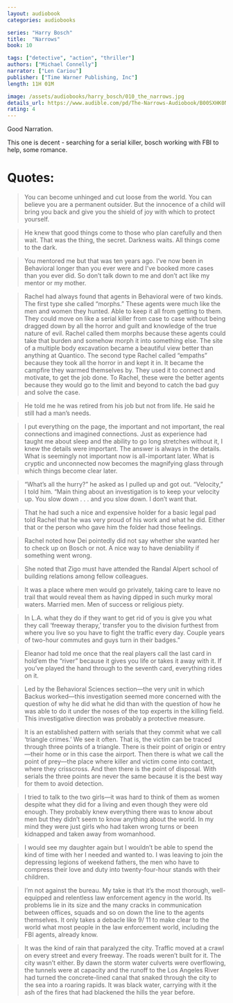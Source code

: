 ```yaml
---
layout: audiobook
categories: audiobooks

series: "Harry Bosch"
title:  "Narrows"
book: 10

tags: ["detective", "action", "thriller"]
authors: ["Michael Connelly"]
narrator: ["Len Cariou"]
publisher: ["Time Warner Publishing, Inc"]
length: 11H 01M

image: /assets/audiobooks/harry_bosch/010_the_narrows.jpg
details_url: https://www.audible.com/pd/The-Narrows-Audiobook/B00SXHK0NE
rating: 4
---
```


Good Narration.

This one is decent - searching for a serial killer, bosch working with FBI to help, some romance.

# Quotes: 

> You can become unhinged and cut loose from the world. You can believe you are a permanent outsider. But the innocence of a child will bring you back and give you the shield of joy with which to protect yourself. 

> He knew that good things come to those who plan carefully and then wait. That was the thing, the secret. Darkness waits. All things come to the dark.

> You mentored me but that was ten years ago. I’ve now been in Behavioral longer than you ever were and I’ve booked more cases than you ever did. So don’t talk down to me and don’t act like my mentor or my mother.

> Rachel had always found that agents in Behavioral were of two kinds. The first type she called “morphs.” These agents were much like the men and women they hunted. Able to keep it all from getting to them. They could move on like a serial killer from case to case without being dragged down by all the horror and guilt and knowledge of the true nature of evil. Rachel called them morphs because these agents could take that burden and somehow morph it into something else. The site of a multiple body excavation became a beautiful view better than anything at Quantico. The second type Rachel called “empaths” because they took all the horror in and kept it in. It became the campfire they warmed themselves by. They used it to connect and motivate, to get the job done. To Rachel, these were the better agents because they would go to the limit and beyond to catch the bad guy and solve the case.

> He told me he was retired from his job but not from life. He said he still had a man’s needs.

> I put everything on the page, the important and not important, the real connections and imagined connections. Just as experience had taught me about sleep and the ability to go long stretches without it, I knew the details were important. The answer is always in the details. What is seemingly not important now is all-important later. What is cryptic and unconnected now becomes the magnifying glass through which things become clear later.

> “What’s all the hurry?” he asked as I pulled up and got out. “Velocity,” I told him. “Main thing about an investigation is to keep your velocity up. You slow down . . . and you slow down. I don’t want that.

> That he had such a nice and expensive holder for a basic legal pad told Rachel that he was very proud of his work and what he did. Either that or the person who gave him the folder had those feelings.

> Rachel noted how Dei pointedly did not say whether she wanted her to check up on Bosch or not. A nice way to have deniability if something went wrong.

> She noted that Zigo must have attended the Randal Alpert school of building relations among fellow colleagues.

> It was a place where men would go privately, taking care to leave no trail that would reveal them as having dipped in such murky moral waters. Married men. Men of success or religious piety.

> In L.A. what they do if they want to get rid of you is give you what they call ‘freeway therapy,’ transfer you to the division furthest from where you live so you have to fight the traffic every day. Couple years of two-hour commutes and guys turn in their badges.”

> Eleanor had told me once that the real players call the last card in hold’em the “river” because it gives you life or takes it away with it. If you’ve played the hand through to the seventh card, everything rides on it.

> Led by the Behavioral Sciences section—the very unit in which Backus worked—this investigation seemed more concerned with the question of why he did what he did than with the question of how he was able to do it under the noses of the top experts in the killing field. This investigative direction was probably a protective measure. 

> It is an established pattern with serials that they commit what we call ‘triangle crimes.’ We see it often. That is, the victim can be traced through three points of a triangle. There is their point of origin or entry—their home or in this case the airport. Then there is what we call the point of prey—the place where killer and victim come into contact, where they crisscross. And then there is the point of disposal. With serials the three points are never the same because it is the best way for them to avoid detection.

> I tried to talk to the two girls—it was hard to think of them as women despite what they did for a living and even though they were old enough. They probably knew everything there was to know about men but they didn’t seem to know anything about the world. In my mind they were just girls who had taken wrong turns or been kidnapped and taken away from womanhood.

> I would see my daughter again but I wouldn’t be able to spend the kind of time with her I needed and wanted to. I was leaving to join the depressing legions of weekend fathers, the men who have to compress their love and duty into twenty-four-hour stands with their children.

> I’m not against the bureau. My take is that it’s the most thorough, well-equipped and relentless law enforcement agency in the world. Its problems lie in its size and the many cracks in communication between offices, squads and so on down the line to the agents themselves. It only takes a debacle like 9/ 11 to make clear to the world what most people in the law enforcement world, including the FBI agents, already know.

>  It was the kind of rain that paralyzed the city. Traffic moved at a crawl on every street and every freeway. The roads weren’t built for it. The city wasn’t either. By dawn the storm water culverts were overflowing, the tunnels were at capacity and the runoff to the Los Angeles River had turned the concrete-lined canal that snaked through the city to the sea into a roaring rapids. It was black water, carrying with it the ash of the fires that had blackened the hills the year before.